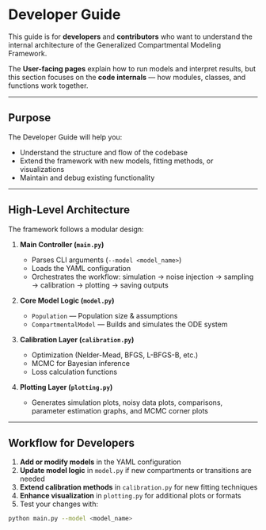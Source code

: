 # Developer Guide

This guide is for **developers** and **contributors** who want to understand the internal architecture of the Generalized Compartmental Modeling Framework.

The **User-facing pages** explain how to run models and interpret results, but this section focuses on the **code internals** — how modules, classes, and functions work together.

---

## Purpose

The Developer Guide will help you:
- Understand the structure and flow of the codebase
- Extend the framework with new models, fitting methods, or visualizations
- Maintain and debug existing functionality

---

## High-Level Architecture

The framework follows a modular design:

1. **Main Controller (`main.py`)**  
   - Parses CLI arguments (`--model <model_name>`)  
   - Loads the YAML configuration  
   - Orchestrates the workflow: simulation → noise injection → sampling → calibration → plotting → saving outputs  

2. **Core Model Logic (`model.py`)**  
   - `Population` — Population size & assumptions  
   - `CompartmentalModel` — Builds and simulates the ODE system  

3. **Calibration Layer (`calibration.py`)**  
   - Optimization (Nelder-Mead, BFGS, L-BFGS-B, etc.)  
   - MCMC for Bayesian inference  
   - Loss calculation functions  

4. **Plotting Layer (`plotting.py`)**  
   - Generates simulation plots, noisy data plots, comparisons, parameter estimation graphs, and MCMC corner plots  

---

## Workflow for Developers

1. **Add or modify models** in the YAML configuration  
2. **Update model logic** in `model.py` if new compartments or transitions are needed  
3. **Extend calibration methods** in `calibration.py` for new fitting techniques  
4. **Enhance visualization** in `plotting.py` for additional plots or formats  
5. Test your changes with:
```bash
python main.py --model <model_name>
